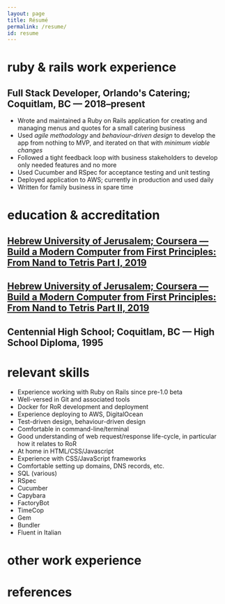 ```yaml
---
layout: page
title: Résumé
permalink: /resume/
id: resume
---
```


# ruby & rails work experience
## Full Stack Developer, Orlando's Catering; Coquitlam, BC — 2018–present
* Wrote and maintained a Ruby on Rails application for creating and managing
  menus and quotes for a small catering business
* Used *agile methodology* and *behaviour-driven design* to develop the app from
  nothing to MVP, and iterated on that with *minimum viable changes*
* Followed a tight feedback loop with business stakeholders to develop only
  needed features and no more
* Used Cucumber and RSpec for acceptance testing and unit testing
* Deployed application to AWS; currently in production and used daily
* Written for family business in spare time

# education & accreditation

## [Hebrew University of Jerusalem; Coursera — Build a Modern Computer from First Principles: From Nand to Tetris Part I, 2019](https://www.coursera.org/account/accomplishments/certificate/TX5EW8XF8VXZ)
## [Hebrew University of Jerusalem; Coursera — Build a Modern Computer from First Principles: From Nand to Tetris Part II, 2019](https://www.coursera.org/account/accomplishments/certificate/HJTXCVT7SCVF)
## Centennial High School; Coquitlam, BC — High School Diploma, 1995

# relevant skills
* Experience working with Ruby on Rails since pre-1.0 beta
* Well-versed in Git and associated tools
* Docker for RoR development and deployment
* Experience deploying to AWS, DigitalOcean
* Test-driven design, behaviour-driven design
* Comfortable in command-line/terminal
* Good understanding of web request/response life-cycle, in particular how it
  relates to RoR
* At home in HTML/CSS/Javascript
* Experience with CSS/JavaScript frameworks
* Comfortable setting up domains, DNS records, etc.
* SQL (various)
* RSpec
* Cucumber
* Capybara
* FactoryBot
* TimeCop
* Gem
* Bundler
* Fluent in Italian

# other work experience


# references

